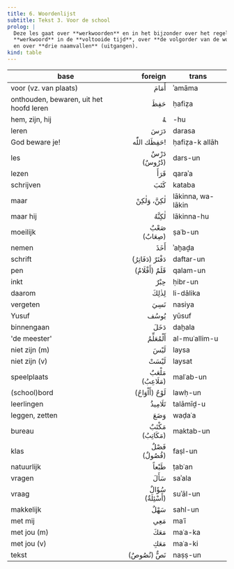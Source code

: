 ```yaml
---
title: 6. Woordenlijst
subtitle: Tekst 3. Voor de school
prolog: |
  Deze les gaat over **werkwoorden** en in het bijzonder over het regelmatige
  **werkwoord** in de **voltooide tijd**, over **de volgorder van de woorden in zinsverband**
  en over **drie naamvallen** (uitgangen).
kind: table
---
```


base | foreign | trans
---- | ------: | -----
voor (vz. van plaats) | أَمَامَ | ʾamāma
onthouden, bewaren, uit het hoofd leren | حَفِظَ | ḥafiẓa
hem, zijn, hij | ﻪُ | -hu
leren | دَرَسَ | darasa
God beware je! | حَفِظَك اللّٰه! | ḥafiẓa-k allāh
les | دَرْسٌ (دُرُوسٌ) | dars-un
lezen | قَرَأَ | qaraʾa
schrijven | كَتَبَ | kataba
maar | لٰكِنَّ، وَلٰكِنْ | lākinna, wa-lākin
maar hij | لٰكِنَّهُ | lākinna-hu
moeilijk | صَعْبٌ (صِعَابٌ) | ṣaʿb-un
nemen | أَخَذَ | ʾaḫaḏa
schrift | دَفْتَرٌ (دَفَاتِرُ) | daftar-un
pen | قَلَمٌ (أَقْلَامٌ) | qalam-un
inkt | حِبْرٌ | ḥibr-un
daarom | لِذٰلِكَ | li-dālika
vergeten | نَسِيَ | nasiya
Yusuf | يُوسُف | yūsuf
binnengaan | دَخَلَ | daḫala
'de meester' | أَلْمُعَلِّمُ | al-muʿallim-u
niet zijn (m) | لَيْسَ | laysa
niet zijn (v) | لَيْسَتْ | laysat
speelplaats | مَلْعَبٌ (مَلَاعِبُ) | malʿab-un
(school)bord | لَوْحٌ (أَاْوَاحٌ) | lawḥ-un
leerlingen | تَلَامِيذُ | talāmīḏ-u
leggen, zetten | وَضَعَ | waḍaʿa
bureau | مَكْتَبٌ (مَكَاتِبُ) | maktab-un
klas | فَصْلٌ (فُصُولٌ) | faṣl-un
natuurlijk | طَبْعاً | ṭabʿan
vragen | سَأَلَ | saʾala
vraag | سُؤَالٌ (أَسْئِلَةٌ) | suʾāl-un
makkelijk | سَهْلٌ | sahl-un
met mij | مَعِي | maʿī
met jou (m) | مَعَكَ | maʿa-ka
met jou (v) | مَعَكِ | maʿa-ki
tekst | نَصٌّ (نُصُوصٌ) | naṣṣ-un
